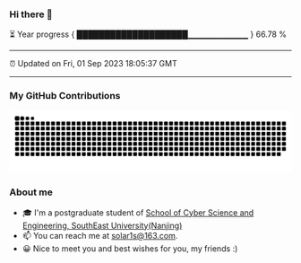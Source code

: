 ### Hi there 👋

⏳ Year progress { ████████████████████▁▁▁▁▁▁▁▁▁▁ } 66.78 %

---

⏰ Updated on Fri, 01 Sep 2023 18:05:37 GMT

---
### My GitHub Contributions    

![](https://raw.githubusercontent.com/chenzongyao200127/chenzongyao200127/main/assets/github-contribution-grid-snake.svg)          

### About me   

- 🎓 I'm a postgraduate student of [School of Cyber Science and Engineering, SouthEast University(Nanjing)](https://www.seu.edu.cn/)
- 📫 You can reach me at [solar1s@163.com](mailto:solar1s@163.com).
- 😀 Nice to meet you and best wishes for you, my friends :)  


